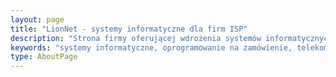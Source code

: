 ```yaml
---
layout: page
title: "LionNet - systemy informatyczne dla firm ISP"
description: "Strona firmy oferującej wdrożenia systemów informatycznych. Wdrożenia i rozwój Lan Management System. Administracja serwerami ISP."
keywords: "systemy informatyczne, oprogramowanie na zamówienie, telekomunikacja, lan management system, administracja serwerami, LMS GIT, LMS INET"
type: AboutPage
---
```

